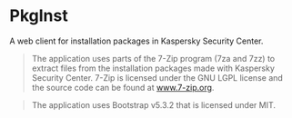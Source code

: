# PkgInst
A web client for installation packages in Kaspersky Security Center.

>The application uses parts of the 7-Zip program (7za and 7zz) to extract files from the installation packages made with Kaspersky Security Center. 7-Zip is licensed under the GNU LGPL license and the source code can be found at www.7-zip.org.

>The application uses Bootstrap v5.3.2 that is licensed under MIT.